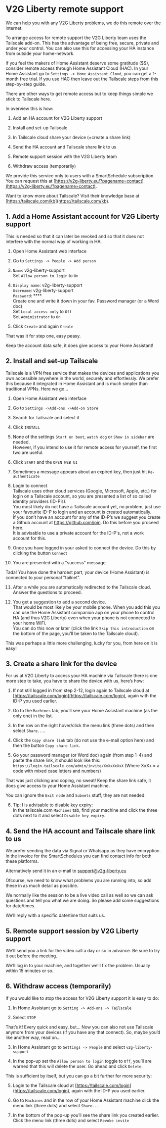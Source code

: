 # V2G Liberty remote support

We can help you with any V2G Liberty problems, we do this remote over the internet.

To arrange access for remote support the V2G Liberty team uses the Tailscale add-on. This has the advantage of being free, secure, private and under your control. You can also use this for accessing your HA instance from outside your home-network.

If you feel the makers of Home Assistant deserve some gratitude ($$), consider remote access through Home Assistant Cloud (HAC). In your Home Assistant go to `Settings -> Home Assistant Cloud`, you can get a 1-month free trial. If you use HAC then leave out the Tailscale steps from this step-by-step guide.

There are other ways to get remote access but to keep things simple we stick to Tailscale here.

In overview this is how:

1. Add an HA account for V2G Liberty support

2. Install and set-up Tailscale

3. In Tailscale cloud share your device (=create a share link)

4. Send the HA account and Tailscale share link to us

5. Remote support session with the V2G Liberty team 

6. Withdraw access (temporarily)

We provide this service only to users with a SmartSchedule subscription. You can request this at [https://v2g-liberty.eu/?pagename=contact](https://v2g-liberty.eu/?pagename=contact).

Want to know more about Tailscale? Visit their knowledge base at [https://tailscale.com/kb](https://tailscale.com/kb).

## **1. Add a Home Assistant account for V2G Liberty support**

This is needed so that it can later be revoked and so that it does not interfere with the normal way of working in HA.

1. Open Home Assistant web interface

2. Go to `Settings -> People -> Add person`

3. `Name`: v2g-liberty-support \
Set `Allow person to login` to `On`

4. `Display name`: v2g-liberty-support \
`Username`: v2g-liberty-support \
`Password`: **** \
Create one and write it down in your fav. Password manager (or a Word doc) \
Set `Local access only` to `Off` \
Set `Administrator` to `On`

5. Click `Create` and again `Create`

That was it for step one, easy peasy.

Keep the account data safe, it does give access to your Home Assistant!

## **2. Install and set-up Tailscale**

Tailscale is a VPN free service that makes the devices and applications you own accessible anywhere in the world, securely and effortlessly. We prefer this because it integrated in Home Assistant and is much simpler than traditional VPNs. Here we go...

1. Open Home Assistant web interface

2. Go to `Settings ->Add-ons ->Add-on Store`

3. Search for Tailscale and select it

4. Click `INSTALL`

5. None of the settings `Start on boot`, `watch dog` or `Show in sidebar` are needed. \
However, if you intend to use it for remote access for yourself, the first two are useful.

6. Click `START` and the `OPEN WEB UI`

7. Sometimes a message appears about an expired key, then just hit `Re-authenticate`

8. Login to connect \
Tailscale uses other cloud services (Google, Microsoft, Apple, etc.) for login on a Tailscale account, so you are presented a list of so called identity providers (ID-P’s). \
You most likely do not have a Tailscale account yet, no problem, just use your favourite ID-P to login and an account is created automatically. \
If you don’t have an account for any of the ID-P’s we suggest you create a Github account at https://github.com/join. Do this before you proceed here.\
It is advisable to use a private account for the ID-P's, not a work account for this.

9. Once you have logged in your asked to connect the device. Do this by clicking the button `Connect`

10. You are presented with a "success" message.

Tada! You have done the hardest part, your device (Home Assistant) is connected to your personal "tailnet".

11. After a while you are automatically redirected to the Tailscale cloud. \
Answer the questions to proceed.

12. You get a suggestion to add a second device. \
That would be most likely be your mobile phone. When you add this you can use the Home Assistant companion app on your phone to control HA (and thus V2G Liberty) even when your phone is not connected to your home WiFi. \
You can do this now or later (click the link `Skip this introduction` on the bottom of the page, you’ll be taken to the Tailscale cloud).

This was perhaps a little more challenging, lucky for you, from here on it is easy!

## **3. Create a share link for the device**

For us at V2G Liberty to access your HA machine via Tailscale there is one more step to take, you have to share the device with us, here’s how:

1. If not still logged in from step 2-12, login again to Tailscale cloud at [https://tailscale.com/login](https://tailscale.com/login), again with the ID-P you used earlier.

2. Go to the `Machines` tab, you’ll see your Home Assistant machine (as the only one) in the list.

3. In the row on the right hover/click the menu link (three dots) and then select `Share...`.

4. Click the `Copy share link` tab (do not use the e-mail option here) and then the button `Copy share link`.

5. Go your password manager (or Word doc) again (from step 1-4) and paste the share link, it should look like this: \
`https://login.tailscale.com/admin/invite/XxXxXxXxX` (Where XxXx = a code with mixed case letters and numbers)

That was just clicking and coping, no sweat! Keep the share link safe, it does give access to your Home Assistant machine.

You can ignore the `Exit node` and `Subnets` stuff, they are not needed.

6. Tip: I is advisable to disable key expiry: \
   In the tailscale.com `Machines` tab, find your machine and click the three dots next to it and select `Disable key expiry`.

## **4. Send the HA account and Tailscale share link to us**

We prefer sending the data via Signal or Whatsapp as they have encryption. In the invoice for the SmartSchedules you can find contact info for both these platforms.

Alternatively send it in an e-mail to [support@v2g-liberty.eu](http://support@v2g-liberty.eu)

Ofcourse, we need to know what problems you are running into, so add these in as much detail as possible.

We normally like the session to be a live video call as well so we can ask questions and tell you what we are doing. So please add some suggestions for date/times.

We’ll reply with a specific date/time that suits us.

## **5. Remote support session by V2G Liberty support**

We’ll send you a link for the video call a day or so in advance. Be sure to try it out before the meeting.

We’ll log in to your machine, and together we’ll fix the problem. Usually within 15 minutes or so.

## **6. Withdraw access (temporarily)**

If you would like to stop the access for V2G Liberty support it is easy to do:

1. In Home Assistant go to `Setting -> Add-ons -> Tailscale`

2. Select `STOP`

That’s it! Every quick and easy, but... Now you can also not use Tailscale anymore from your devices (if you have any that connect). So, maybe you’d like another way, read on...

3. In Home Assistant go to `Settings -> People` and select `v2g-liberty-support`

4. In the pop-up set the `Allow person to login` toggle to `Off`, you’ll are warned that this will delete the user. Go ahead and click `Delete`.

This is sufficient by itself, but you can go a bit further for more security:

5. Login to the Tailscale cloud at [https://tailscale.com/login](https://tailscale.com/login), again with the ID-P you used earlier.

6. Go to `Machines` and in the row of your Home Assistant machine click the menu link (three dots) and select `Share...`

7. In the bottom of the pop-up you’ll see the share link you created earlier. Click the menu link (three dots) and select `Revoke invite`

